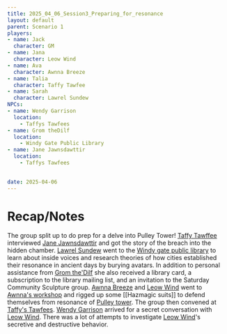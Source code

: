 ```yaml
---
title: 2025_04_06_Session3_Preparing_for_resonance
layout: default
parent: Scenario 1
players:
- name: Jack
  character: GM
- name: Jana
  character: Leow Wind
- name: Ava
  character: Awnna Breeze
- name: Talia
  character: Taffy Tawfee
- name: Sarah
  character: Lawrel Sundew
NPCs:
- name: Wendy Garrison
  location:
    - Taffys Tawfees
- name: Grom theDilf
  location:
    - Windy Gate Public Library
- name: Jane Jawnsdawttir
  location:
    - Taffys Tawfees

    
date: 2025-04-06
---
```


# Recap/Notes
The group split up to do prep for a delve into Pulley Tower! [Taffy Tawffee](/FATE_in_the_BAWG/PCs/taffy_tawfee.html) interviewed [Jane Jawnsdawttir](/FATE_in_the_BAWG/NPCs/Jane_Jawnsdawttir.html) and got the story of the breach into the hidden chamber. [Lawrel Sundew](/FATE_in_the_BAWG/PCs/lawrel_sundew.html) went to the  [Windy gate public library](/FATE_in_the_BAWG/locations/Windy_Gate_Public_Library.html) to learn about inside voices and research theories of how cities established their resonance in ancient days by burying avatars. In addition to personal assistance from [Grom the'Dilf](/FATE_in_the_BAWG/NPCs/Grom_theDilf.html) she also received a library card, a subscription to the library mailing list, and an invitation to the Saturday Community Sculpture group. [Awnna Breeze](/FATE_in_the_BAWG/PCs/awnna_breeze.html) and [Leow Wind](/FATE_in_the_BAWG/PCs/leow_wind.html) went to [Awnna's workshop](/FATE_in_the_BAWG/locations/Awnnas_workshop.html) and rigged up some [[Hazmagic suits]] to defend themselves from resonance of [Pulley tower](/FATE_in_the_BAWG/locations/Pulley_tower.html). The group then convened at [Taffy's Tawfees](/FATE_in_the_BAWG/locations/Taffys_tawfees.html). [Wendy Garrison](/FATE_in_the_BAWG/NPCs/wendy_garrison.html) arrived for a secret conversation with [Leow Wind](/FATE_in_the_BAWG/PCs/leow_wind.html). There was a lot of attempts to investigate [Leow Wind](/FATE_in_the_BAWG/PCs/leow_wind.html)'s secretive and destructive behavior. 
